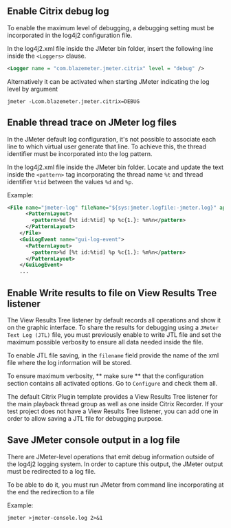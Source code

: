 ## Enable Citrix debug log

To enable the maximum level of debugging, a debugging setting must be incorporated in the log4j2 configuration file.

In the log4j2.xml file inside the JMeter bin folder, insert the following line inside the `<Loggers>` clause.

```xml
<Logger name = "com.blazemeter.jmeter.citrix" level = "debug" />
```

Alternatively it can be activated when starting JMeter indicating the log level by argument

```
jmeter -Lcom.blazemeter.jmeter.citrix=DEBUG
```

## Enable thread trace on JMeter log files

In the JMeter default log configuration, it's not possible to associate each line to which virtual user generate that line.
To achieve this, the thread identifier must be incorporated into the log pattern.

In the log4j2.xml file inside the JMeter bin folder.
Locate and update the text inside the `<pattern>` tag incorporating the thread name `%t` and thread identifier `%tid` between the values `%d` and `%p`.

Example:
```xml
<File name="jmeter-log" fileName="${sys:jmeter.logfile:-jmeter.log}" append="false">
      <PatternLayout>
        <pattern>%d [%t id:%tid] %p %c{1.}: %m%n</pattern>
      </PatternLayout>
    </File>
    <GuiLogEvent name="gui-log-event">
      <PatternLayout>
        <pattern>%d [%t id:%tid] %p %c{1.}: %m%n</pattern>
      </PatternLayout>
    </GuiLogEvent>
    ...
```

## Enable Write results to file on View Results Tree listener

The View Results Tree listener by default records all operations and show it on the graphic interface.
To share the results for debugging using a `JMeter Text Log (JTL)` file, you must previously enable to write JTL file and set the maximum possible verbosity to ensure all data needed inside the file.

To enable JTL file saving, in the `filename` field provide the name of the xml file where the log information will be stored.

To ensure maximum verbosity, ** make sure ** that the configuration section contains all activated options. Go to `Configure` and check them all.

The default Citrix Plugin template provides a View Results Tree listener for the main playback thread group as well as one inside Citrix Recorder. 
If your test project does not have a View Results Tree listener, you can add one in order to allow saving a JTL file for debugging purpose.


## Save JMeter console output in a log file

There are JMeter-level operations that emit debug information outside of the log4j2 logging system.
In order to capture this output, the JMeter output must be redirected to a log file.

To be able to do it, you must run JMeter from command line incorporating at the end the redirection to a file

Example:
```
jmeter >jmeter-console.log 2>&1 
```





 
